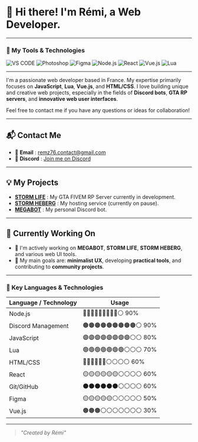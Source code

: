 # 👋 Hi there! I'm Rémi, a Web Developer.

---

### 🚀 My Tools & Technologies

![VS CODE](https://img.shields.io/badge/Editor-VSCode-007ACC?logo=visualstudiocode&logoColor=white)
![Photoshop](https://img.shields.io/badge/Design-Photoshop-31A8FF?logo=adobephotoshop&logoColor=white)
![Figma](https://img.shields.io/badge/Design-Figma-F24E1E?logo=figma&logoColor=white)
![Node.js](https://img.shields.io/badge/Backend-Node.js-339933?logo=node.js&logoColor=white)
![React](https://img.shields.io/badge/Framework-React-61DAFB?logo=react&logoColor=white)
![Vue.js](https://img.shields.io/badge/Frontend-Vue.js-4FC08D?logo=vue.js&logoColor=white)
![Lua](https://img.shields.io/badge/FiveM-Lua-000080?logoColor=white)

---

I'm a passionate web developer based in France. My expertise primarily focuses on **JavaScript**, **Lua**, **Vue.js**, and **HTML/CSS**. I love building unique and creative web projects, especially in the fields of **Discord bots**, **GTA RP servers**, and **innovative web user interfaces**.

Feel free to contact me if you have any questions or ideas for collaboration!

---

## 📬 Contact Me

-   📧 **Email** : [remz76.contact@gmail.com](mailto:remz76.contact@gmail.com)
-   💬 **Discord** : [Join me on Discord](https://discord.gg/TRybXfVX)

---

## 💡 My Projects

-   **[STORM LIFE](https://discord.gg/hvsJhMBVtc)** : My GTA FIVEM RP Server currently in development.
-   **[STORM HEBERG](https://discord.gg/ZhxUtG6uxN)** : My hosting service (currently on pause).
-   **[MEGABOT](https://github.com/Megabot-dev/Megabot)** : My personal Discord bot.

---

## 📌 Currently Working On

-   🚧 I'm actively working on **MEGABOT**, **STORM LIFE**, **STORM HEBERG**, and various web UI tools.
-   🎯 My main goals are: **minimalist UX**, developing **practical tools**, and contributing to **community projects**.

---

### 🧠 Key Languages & Technologies

| Language / Technology | Usage   |
|-----------------------|-------------------|
| Node.js               | 🔴🔴🔴🔴🔴🔴🔴🔴🔴⚪ 90% | 
| Discord Management    | 🟤🟤🟤🟤🟤🟤🟤🟤🟤⚪ 90% | 
| JavaScript            | 🟣🟣🟣🟣🟣🟣🟣🟣⚪⚪ 80% | 
| Lua                   | 🟢🟢🟢🟢🟢🟢🟢⚪⚪⚪ 70% | 
| HTML/CSS              | 🔵🔵🔵🔵🔵🔵⚪⚪⚪⚪ 60% | 
| React                 | 🟡🟡🟡🟡🟡🟡⚪⚪⚪⚪ 60% | 
| Git/GitHub            | ⚫⚫⚫⚫⚫⚫⚪⚪⚪⚪ 60% | 
| Figma                 | 🟡🟡🟡🟡🟡⚪⚪⚪⚪⚪ 50% | 
| Vue.js                | 🟠🟠🟠⚪⚪⚪⚪⚪⚪⚪ 30% |


---

> _"Created by Rémi"_
